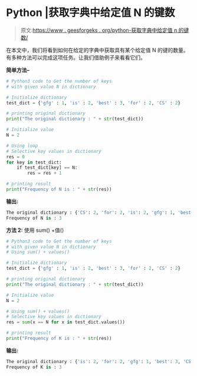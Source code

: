 # Python |获取字典中给定值 N 的键数

> 原文:[https://www . geesforgeks . org/python-获取字典中给定值 n 的键数/](https://www.geeksforgeeks.org/python-get-the-number-of-keys-with-given-value-n-in-dictionary/)

在本文中，我们将看到如何在给定的字典中获取具有某个给定值 N 的键的数量。有多种方法可以完成这项任务。让我们借助例子来看看它们。

**简单方法–**

```py
# Python3 code to Get the number of keys
# with given value N in dictionary

# Initialize dictionary 
test_dict = {'gfg' : 1, 'is' : 2, 'best' : 3, 'for' : 2, 'CS' : 2} 

# printing original dictionary 
print("The original dictionary : " + str(test_dict)) 

# Initialize value 
N = 2

# Using loop 
# Selective key values in dictionary 
res = 0
for key in test_dict: 
    if test_dict[key] == N: 
        res = res + 1

# printing result 
print("Frequency of N is : " + str(res)) 
```

**输出:**

```py
The original dictionary : {'CS': 2, 'for': 2, 'is': 2, 'gfg': 1, 'best': 3}
Frequency of N is : 3

```

**方法 2:** 使用 sum() +值()

```py
# Python3 code to Get the number of keys
# with given value N in dictionary
# Using sum() + values() 

# Initialize dictionary 
test_dict = {'gfg' : 1, 'is' : 2, 'best' : 3, 'for' : 2, 'CS' : 2} 

# printing original dictionary 
print("The original dictionary : " + str(test_dict)) 

# Initialize value 
N = 2

# Using sum() + values() 
# Selective key values in dictionary
res = sum(x == N for x in test_dict.values()) 

# printing result 
print("Frequency of K is : " + str(res)) 
```

**输出:**

```py
The original dictionary : {'is': 2, 'for': 2, 'gfg': 1, 'best': 3, 'CS': 2}
Frequency of K is : 3

```